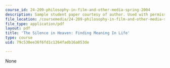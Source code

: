 ```yaml
---
course_id: 24-209-philosophy-in-film-and-other-media-spring-2004
description: Sample student paper courtesy of author. Used with permission.
file_location: /coursemedia/24-209-philosophy-in-film-and-other-media-spring-2004/79c530ee36f6fd1c1264fadb16a853de_Philosophy.pdf
file_type: application/pdf
layout: pdf
title: 'The Silence in Heaven: Finding Meaning In Life'
type: course
uid: 79c530ee36f6fd1c1264fadb16a853de

---
```

None